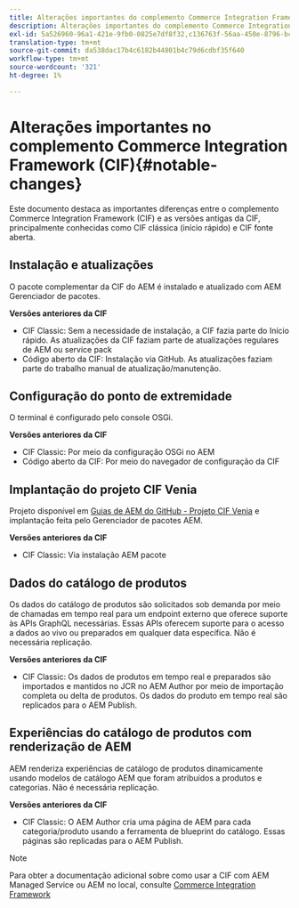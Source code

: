 ```yaml
---
title: Alterações importantes do complemento Commerce Integration Framework (CIF)
description: Alterações importantes do complemento Commerce Integration Framework (CIF) em comparação às versões antigas da CIF.
exl-id: 5a526960-96a1-421e-9fb0-0825e7df8f32,c136763f-56aa-450e-8796-bc84bf6c205d
translation-type: tm+mt
source-git-commit: da538dac17b4c6182b44801b4c79d6cdbf35f640
workflow-type: tm+mt
source-wordcount: '321'
ht-degree: 1%

---
```


# Alterações importantes no complemento Commerce Integration Framework (CIF){#notable-changes}

Este documento destaca as importantes diferenças entre o complemento Commerce Integration Framework (CIF) e as versões antigas da CIF, principalmente conhecidas como CIF clássica (início rápido) e CIF fonte aberta.

## Instalação e atualizações

O pacote complementar da CIF do AEM é instalado e atualizado com AEM Gerenciador de pacotes.

**Versões anteriores da CIF**

* CIF Classic: Sem a necessidade de instalação, a CIF fazia parte do Início rápido. As atualizações da CIF faziam parte de atualizações regulares de AEM ou service pack
* Código aberto da CIF: Instalação via GitHub. As atualizações faziam parte do trabalho manual de atualização/manutenção.

## Configuração do ponto de extremidade

O terminal é configurado pelo console OSGi.

**Versões anteriores da CIF**

* CIF Classic: Por meio da configuração OSGi no AEM
* Código aberto da CIF: Por meio do navegador de configuração da CIF

## Implantação do projeto CIF Venia

Projeto disponível em [Guias de AEM do GitHub - Projeto CIF Venia](https://github.com/adobe/aem-cif-guides-venia) e implantação feita pelo Gerenciador de pacotes AEM.

**Versões anteriores da CIF**

* CIF Classic: Via instalação AEM pacote

## Dados do catálogo de produtos

Os dados do catálogo de produtos são solicitados sob demanda por meio de chamadas em tempo real para um endpoint externo que oferece suporte às APIs GraphQL necessárias. Essas APIs oferecem suporte para o acesso a dados ao vivo ou preparados em qualquer data específica. Não é necessária replicação.

**Versões anteriores da CIF**

* CIF Classic: Os dados de produtos em tempo real e preparados são importados e mantidos no JCR no AEM Author por meio de importação completa ou delta de produtos. Os dados do produto em tempo real são replicados para o AEM Publish.

## Experiências do catálogo de produtos com renderização de AEM

AEM renderiza experiências de catálogo de produtos dinamicamente usando modelos de catálogo AEM que foram atribuídos a produtos e categorias. Não é necessária replicação.

**Versões anteriores da CIF**

* CIF Classic: O AEM Author cria uma página de AEM para cada categoria/produto usando a ferramenta de blueprint do catálogo. Essas páginas são replicadas para o AEM Publish.

>[!NOTE]
>
>Para obter a documentação adicional sobre como usar a CIF com AEM Managed Service ou AEM no local, consulte [Commerce Integration Framework](https://www.adobe.io/apis/experiencecloud/commerce-integration-framework/getting-started.html)
